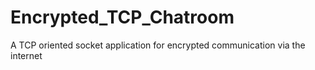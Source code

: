 # Encrypted_TCP_Chatroom
A TCP oriented  socket application for encrypted communication via the internet

